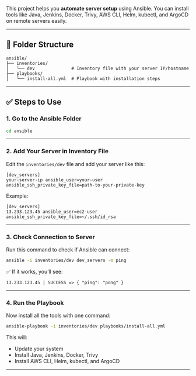 
This project helps you **automate server setup** using Ansible. You can install tools like Java, Jenkins, Docker, Trivy, AWS CLI, Helm, kubectl, and ArgoCD on remote servers easily.

---

## 📁 Folder Structure

```
ansible/
├── inventories/
│   └── dev              # Inventory file with your server IP/hostname
├── playbooks/
│   └── install-all.yml  # Playbook with installation steps
```

---

## ✅ Steps to Use

### 1. Go to the Ansible Folder

```bash
cd ansible
```

---

### 2. Add Your Server in Inventory File

Edit the `inventories/dev` file and add your server like this:

```
[dev_servers]
your-server-ip ansible_user=your-user ansible_ssh_private_key_file=path-to-your-private-key
```

Example:
```
[dev_servers]
13.233.123.45 ansible_user=ec2-user ansible_ssh_private_key_file=~/.ssh/id_rsa
```

---

### 3. Check Connection to Server

Run this command to check if Ansible can connect:

```bash
ansible -i inventories/dev dev_servers -m ping
```

✅ If it works, you’ll see:
```
13.233.123.45 | SUCCESS => { "ping": "pong" }
```

---

### 4. Run the Playbook

Now install all the tools with one command:

```bash
ansible-playbook -i inventories/dev playbooks/install-all.yml
```

This will:
- Update your system
- Install Java, Jenkins, Docker, Trivy
- Install AWS CLI, Helm, kubectl, and ArgoCD

---
